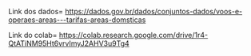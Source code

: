 Link dos dados= https://dados.gov.br/dados/conjuntos-dados/voos-e-operaes-areas---tarifas-areas-domsticas

Link do colab= https://colab.research.google.com/drive/1r4-QtATiNM95Ht6vrvImyJ2AHV3u9Tg4
